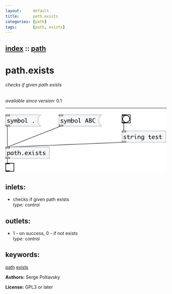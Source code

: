 ```yaml
---
layout:     default
title:      path.exists
categories: [path]
tags:       [path, exists]
---
```

[index](index.html) :: [path](category_path.html)
---

# path.exists

###### checks if given path exists

*available since version:* 0.1

---




[![example](../examples/img/path.exists.jpg)](../examples/pd/path.exists.pd)









## inlets:

* checks if given path exists<br>
_type:_ control



## outlets:

* 1 - on success, 0 - if not exists<br>
_type:_ control



## keywords:

[path](keywords/path.html)
[exists](keywords/exists.html)






**Authors:** Serge Poltavsky




**License:** GPL3 or later





